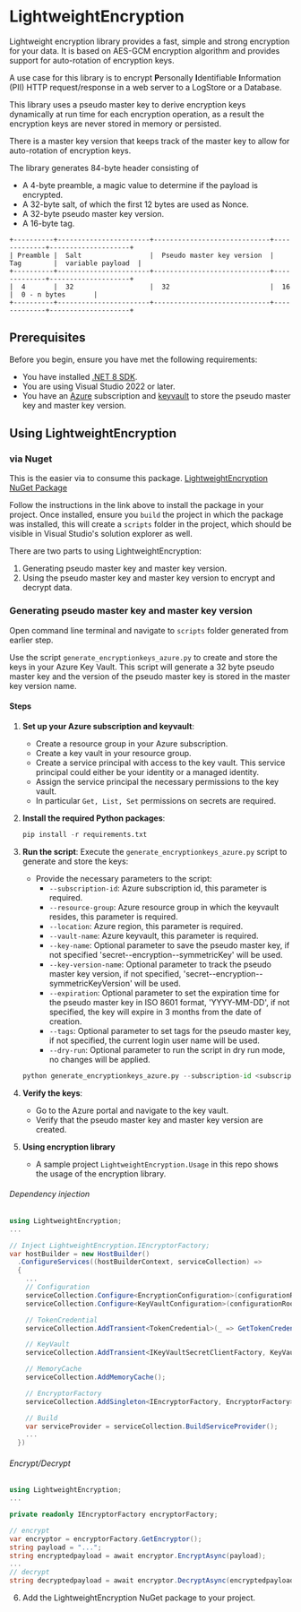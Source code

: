 # LightweightEncryption

Lightweight encryption library provides a fast, simple and strong encryption for your data.
It is based on AES-GCM encryption algorithm and provides support for auto-rotation of encryption keys.

A use case for this library is to encrypt <b>P</b>ersonally <b>I</b>dentifiable <b>I</b>nformation (PII) HTTP request/response in a web server to a LogStore or a Database.

This library uses a pseudo master key to derive encryption keys dynamically at run time for each encryption operation, as a result the encryption keys are never stored in memory or persisted.

There is a master key version that keeps track of the master key to allow for auto-rotation of encryption keys.

The library generates 84-byte header consisting of
* A 4-byte preamble, a magic value to determine if the payload is encrypted.
* A 32-byte salt, of which the first 12 bytes are used as Nonce.
* A 32-byte pseudo master key version.
* A 16-byte tag.

```
+----------+-----------------------+-----------------------------+-------------+--------------------+
| Preamble |  Salt                 |  Pseudo master key version  |  Tag        |  variable payload  |
+----------+-----------------------+-----------------------------+-------------+--------------------+
|  4       |  32                   |  32                         |  16         |  0 - n bytes       |
+----------+-----------------------+-----------------------------+-------------+--------------------+
```

## Prerequisites

Before you begin, ensure you have met the following requirements:

- You have installed [.NET 8 SDK](https://dotnet.microsoft.com/download/dotnet/8.0).
- You are using Visual Studio 2022 or later.
- You have an [Azure](https://azure.microsoft.com) subscription and [keyvault](https://azure.microsoft.com/en-us/products/key-vault) to store the pseudo master key and master key version.

## Using LightweightEncryption

### via Nuget

This is the easier via to consume this package.
[LightweightEncryption NuGet Package](https://www.nuget.org/packages/LightweightEncryption)

Follow the instructions in the link above to install the package in your project.
Once installed, ensure you `build` the project in which the package was installed, this will create a `scripts` folder in the project, which should be visible in Visual Studio's solution explorer as well.

There are two parts to using LightweightEncryption:

1. Generating pseudo master key and master key version.
2. Using the pseudo master key and master key version to encrypt and decrypt data.

### Generating pseudo master key and master key version

Open command line terminal and navigate to `scripts` folder generated from earlier step.

Use the script `generate_encryptionkeys_azure.py` to create and store the keys in your Azure Key Vault.
This script will generate a 32 byte pseudo master key and the version of the pseudo master key is stored in the master key version name.

#### Steps

1. **Set up your Azure subscription and keyvault**:
    - Create a resource group in your Azure subscription.
    - Create a key vault in your resource group.
    - Create a service principal with access to the key vault. This service principal could either be your identity or a managed identity.
    - Assign the service principal the necessary permissions to the key vault.
    - In particular `Get, List, Set` permissions on secrets are required.

2. **Install the required Python packages**:

   ```python
   pip install -r requirements.txt
   ```

3. **Run the script**:
    Execute the `generate_encryptionkeys_azure.py` script to generate and store the keys:
    - Provide the necessary parameters to the script:
        - `--subscription-id`: Azure subscription id, this parameter is required.
        - `--resource-group`: Azure resource group in which the keyvault resides, this parameter is required.
        - `--location`: Azure region, this parameter is required.
        - `--vault-name`: Azure keyvault, this parameter is required.
        - `--key-name`: Optional parameter to save the pseudo master key, if not specified 'secret--encryption--symmetricKey' will be used.
        - `--key-version-name`: Optional parameter to track the pseudo master key version, if not specified, 'secret--encryption--symmetricKeyVersion' will be used.
        - `--expiration`: Optional parameter to set the expiration time for the pseudo master key in ISO 8601 format, 'YYYY-MM-DD', if not specified, the key will expire in 3 months from the date of creation.
        - `--tags`: Optional parameter to set tags for the pseudo master key, if not specified, the current login user name will be used.
        - `--dry-run`: Optional parameter to run the script in dry run mode, no changes will be applied.

    ```python
    python generate_encryptionkeys_azure.py --subscription-id <subscription-id> --resource-group <resource-group> --location <location> --vault-name <vault-name> --key-name <key-name> --key-version-name <key-version-name> --expiration <expiration> --tags <tags> --dry-run
    ```
4. **Verify the keys**:
    - Go to the Azure portal and navigate to the key vault.
    - Verify that the pseudo master key and master key version are created.
5. **Using encryption library**
   - A sample project `LightweightEncryption.Usage` in this repo shows the usage of the encryption library.

###### Dependency injection
```C#
using LightweightEncryption;
...

// Inject LightweightEncryption.IEncryptorFactory;
var hostBuilder = new HostBuilder()
  .ConfigureServices((hostBuilderContext, serviceCollection) =>
  {
    ...
    // Configuration
    serviceCollection.Configure<EncryptionConfiguration>(configurationRoot.GetSection(nameof(EncryptionConfiguration)));
    serviceCollection.Configure<KeyVaultConfiguration>(configurationRoot.GetSection(nameof(KeyVaultConfiguration)));

    // TokenCredential
    serviceCollection.AddTransient<TokenCredential>(_ => GetTokenCredential());

    // KeyVault
    serviceCollection.AddTransient<IKeyVaultSecretClientFactory, KeyVaultSecretClientFactory>();

    // MemoryCache
    serviceCollection.AddMemoryCache();

    // EncryptorFactory
    serviceCollection.AddSingleton<IEncryptorFactory, EncryptorFactory>();

    // Build
    var serviceProvider = serviceCollection.BuildServiceProvider();
    ...
  })
```
###### Encrypt/Decrypt
```C#
using LightweightEncryption;
...

private readonly IEncryptorFactory encryptorFactory;

// encrypt
var encryptor = encryptorFactory.GetEncryptor();
string payload = "...";
string encryptedpayload = await encryptor.EncryptAsync(payload);
...
// decrypt
string decryptedpayload = await encryptor.DecryptAsync(encryptedpayload);
```

6. Add the LightweightEncryption NuGet package to your project.
